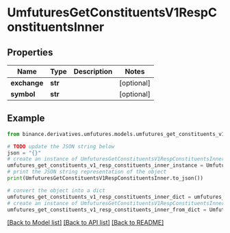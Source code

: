 # UmfuturesGetConstituentsV1RespConstituentsInner


## Properties

Name | Type | Description | Notes
------------ | ------------- | ------------- | -------------
**exchange** | **str** |  | [optional] 
**symbol** | **str** |  | [optional] 

## Example

```python
from binance.derivatives.umfutures.models.umfutures_get_constituents_v1_resp_constituents_inner import UmfuturesGetConstituentsV1RespConstituentsInner

# TODO update the JSON string below
json = "{}"
# create an instance of UmfuturesGetConstituentsV1RespConstituentsInner from a JSON string
umfutures_get_constituents_v1_resp_constituents_inner_instance = UmfuturesGetConstituentsV1RespConstituentsInner.from_json(json)
# print the JSON string representation of the object
print(UmfuturesGetConstituentsV1RespConstituentsInner.to_json())

# convert the object into a dict
umfutures_get_constituents_v1_resp_constituents_inner_dict = umfutures_get_constituents_v1_resp_constituents_inner_instance.to_dict()
# create an instance of UmfuturesGetConstituentsV1RespConstituentsInner from a dict
umfutures_get_constituents_v1_resp_constituents_inner_from_dict = UmfuturesGetConstituentsV1RespConstituentsInner.from_dict(umfutures_get_constituents_v1_resp_constituents_inner_dict)
```
[[Back to Model list]](../README.md#documentation-for-models) [[Back to API list]](../README.md#documentation-for-api-endpoints) [[Back to README]](../README.md)


